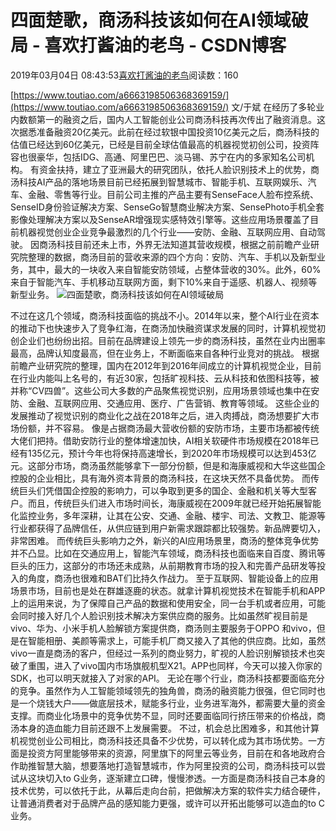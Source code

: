 
# 四面楚歌，商汤科技该如何在AI领域破局 - 喜欢打酱油的老鸟 - CSDN博客


2019年03月04日 08:43:53[喜欢打酱油的老鸟](https://me.csdn.net/weixin_42137700)阅读数：160


[https://www.toutiao.com/a6663198506368369159/](https://www.toutiao.com/a6663198506368369159/)
文/于斌
在经历了多轮业内数额第一的融资之后，国内人工智能创业公司商汤科技再次传出了融资消息。这次据悉准备融资20亿美元。此前在经过软银中国投资10亿美元之后，商汤科技的估值已经达到60亿美元，已经是目前全球估值最高的机器视觉初创公司，投资阵容也很豪华，包括IDG、高通、阿里巴巴、淡马锡、苏宁在内的多家知名公司机构。
有资金扶持，建立了亚洲最大的研究团队，依托人脸识别技术上的优势，商汤科技AI产品的落地场景目前已经拓展到智慧城市、智能手机、互联网娱乐、汽车、金融、零售等行业。目前公司主推的产品主要有SenseFace人脸布控系统、SenseID身份验证解决方案、SenseGo智慧商业解决方案、SensePhoto手机全套影像处理解决方案以及SenseAR增强现实感特效引擎等。这些应用场景覆盖了目前机器视觉创业企业竞争最激烈的几个行业——安防、金融、互联网应用、自动驾驶。
因商汤科技目前还未上市，外界无法知道其营收规模，根据之前前瞻产业研究院整理的数据，商汤目前的营收来源的四个方向：安防、汽车、手机以及新型业务，其中，最大的一块收入来自智能安防领域，占整体营收的30%。此外，60%来自于智能汽车、手机移动互联网方面，剩下10%来自于遥感、机器人、视频等新型业务。
![四面楚歌，商汤科技该如何在AI领域破局](http://p1.pstatp.com/large/pgc-image/963c3871dc134ae0a8ced7d34b587fc6)

不过在这几个领域，商汤科技面临的挑战不小。2014年以来，整个AI行业在资本的推动下也快速步入了竞争红海，在商汤加快融资谋求发展的同时，计算机视觉初创企业们也纷纷出招。目前在品牌建设上领先一步的商汤科技，虽然在业内出圈率最高，品牌认知度最高，但在业务上，不断面临来自各种行业竞对的挑战。
根据前瞻产业研究院的整理，国内在2012年到2016年间成立的计算机视觉企业，目前在行业内能叫上名号的，有近30家，包括旷视科技、云从科技和依图科技等，被并称“CV四兽”。这些公司大多数的产品聚焦视觉识别，应用场景领域也集中在安防、金融、互联网应用、交通应用、医疗、广告营销、教育等领域。
这些企业的发展推动了视觉识别的商业化之战在2018年之后，进入肉搏战，商汤想要扩大市场份额，并不容易。
像是占据商汤最大营收份额的安防市场，主要市场都被传统大佬们把持。借助安防行业的整体增速加快，AI相关软硬件市场规模在2018年已经有135亿元，预计今年也将保持高速增长，到2020年市场规模可以达到453亿元。这部分市场，商汤虽然能够拿下一部分份额，但是和海康威视和大华这些国企控股的企业相比，具有海外资本背景的商汤科技，在这块天然不具备优势。
而传统巨头们凭借国企控股的影响力，可以争取到更多的国企、金融和机关等大型客户。而且，传统巨头们进入市场时间长，海康威视在2009年就已经开始拓展智能化监控业务，多年深耕，让其在公安、交通、金融、楼宇、司法、文教卫、能源等行业都获得了品牌信任，从供应链到用户新需求跟踪都比较强势。新品牌要切入，非常困难。
而传统巨头影响力之外，新兴的AI应用场景里，商汤的整体竞争优势并不凸显。比如在交通应用上，智能汽车领域，商汤科技也面临来自百度、腾讯等巨头的压力，这部分的市场还未成熟，从前期教育市场的投入和完善产品研发等投入的角度，商汤也很难和BAT们比持久作战力。
至于互联网、智能设备上的应用场景市场，目前也是处在群雄逐鹿的状态。就拿计算机视觉技术在智能手机和APP上的运用来说，为了保障自己产品的数据和使用安全，同一台手机或者应用，可能会同时接入好几个人脸识别技术解决方案供应商的服务。比如虽然旷视目前是vivo、华为、小米手机人脸解锁方案提供商，商汤则主要服务于OPPO 和vivo，但是在智能相册、美颜等需求上，可能手机厂商又接入了其他的供应商。比如，虽然vivo一直是商汤的客户，但经过一系列的商业努力，旷视的人脸识别解锁技术也突破了重围，进入了vivo国内市场旗舰机型X21。APP也同样，今天可以接入你家的SDK，也可以明天就接入了对家的API。
无论在哪个行业，商汤科技都要面临充分的竞争。虽然作为人工智能领域领先的独角兽，商汤的融资能力很强，但它同时也是一个烧钱大户——做底层技术，赋能多行业，业务进军海外，都需要大量的资金支撑。而商业化场景中的竞争优势不显，同时还要面临同行挤压带来的价格战，商汤本身的造血能力目前还跟不上发展需要。
不过，机会总比困难多，和其他计算机视觉创业公司相比，商汤科技还具备不少优势，可以转化成为其市场优势。一方面是投资方阿里能够带来的资源，阿里旗下的阿里云等业务，目前在和各地政府合作助推智慧大脑，想要落地打造智慧城市，作为阿里投资的公司，商汤科技可以尝试从这块切入to G业务，逐渐建立口碑，慢慢渗透。一方面是商汤科技自己本身的技术优势，可以依托于此，从幕后走向台前，把做解决方案的软件实力结合硬件，让普通消费者对于品牌产品的感知能力更强，或许可以开拓出能够可以造血的to C业务。

